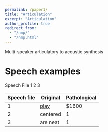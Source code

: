 ```yaml
---
permalink: /paper1/
title: "Articulation"
excerpt: "Articulation"
author_profile: true
redirect_from: 
  - "/nmp/"
  - "/nmp.html"
---
```



Multi-speaker articulatory to acoustic synthesis


Speech examples
======
Speech File 1
2
3

Speech file   | Original      | Pathological  |
--- | --- | ---
1 | [play](http://karkirowle.github.io/paper1/speech/10_p.wav) | $1600 |
2 | centered      |   1|
3 | are neat      |    1 |